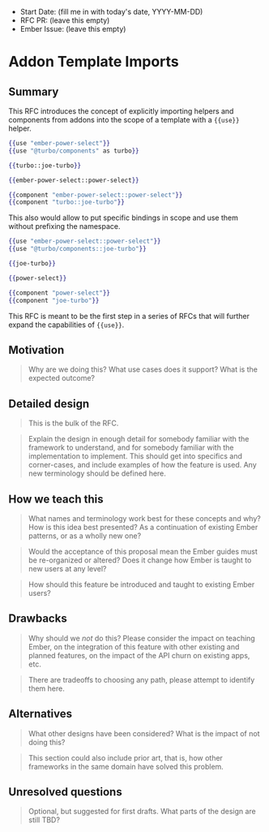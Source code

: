 - Start Date: (fill me in with today's date, YYYY-MM-DD)
- RFC PR: (leave this empty)
- Ember Issue: (leave this empty)

# Addon Template Imports

## Summary

This RFC introduces the concept of explicitly importing helpers and components from addons into the scope of a template with a `{{use}}` helper.

```hbs
{{use "ember-power-select"}}
{{use "@turbo/components" as turbo}}

{{turbo::joe-turbo}}

{{ember-power-select::power-select}}

{{component "ember-power-select::power-select"}}
{{component "turbo::joe-turbo"}}
```

This also would allow to put specific bindings in scope and use them without prefixing the namespace.

```hbs
{{use "ember-power-select::power-select"}}
{{use "@turbo/components::joe-turbo"}}

{{joe-turbo}}

{{power-select}}

{{component "power-select"}}
{{component "joe-turbo"}}
```

This RFC is meant to be the first step in a series of RFCs that will further expand the capabilities of `{{use}}`.

## Motivation

> Why are we doing this? What use cases does it support? What is the expected
outcome?

## Detailed design

> This is the bulk of the RFC.

> Explain the design in enough detail for somebody
familiar with the framework to understand, and for somebody familiar with the
implementation to implement. This should get into specifics and corner-cases,
and include examples of how the feature is used. Any new terminology should be
defined here.

## How we teach this

> What names and terminology work best for these concepts and why? How is this
idea best presented? As a continuation of existing Ember patterns, or as a
wholly new one?

> Would the acceptance of this proposal mean the Ember guides must be
re-organized or altered? Does it change how Ember is taught to new users
at any level?

> How should this feature be introduced and taught to existing Ember
users?

## Drawbacks

> Why should we *not* do this? Please consider the impact on teaching Ember,
on the integration of this feature with other existing and planned features,
on the impact of the API churn on existing apps, etc.

> There are tradeoffs to choosing any path, please attempt to identify them here.

## Alternatives

> What other designs have been considered? What is the impact of not doing this?

> This section could also include prior art, that is, how other frameworks in the same domain have solved this problem.

## Unresolved questions

> Optional, but suggested for first drafts. What parts of the design are still
TBD?
